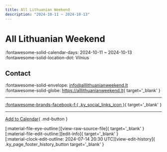 ```yaml
---
title: All Lithuanian Weekend
description: "2024-10-11 ~ 2024-10-13"
---
```


# All Lithuanian Weekend 

:fontawesome-solid-calendar-days: 2024-10-11 ~ 2024-10-13  
:fontawesome-solid-location-dot: Vilnius  

## Contact

:fontawesome-solid-envelope: <info@alllithuanianweekend.lt>  
:fontawesome-solid-globe: <https://alllithuanianweekend.lt>{ target='_blank' }  

---

 [:fontawesome-brands-facebook-f:{ .ky_social_links_icon }](https://www.facebook.com/alllithuanianweekend){ target='_blank' }

---

[Add to Calendar](https://swing.news/ics/en/2024/lt_LT/all-lithuanian-weekend-2024.ics){ .md-button }

<div class="ky_page_footer" markdown>
<div class="ky_page_footer_trailing" markdown="span">
[:material-file-eye-outline:][view-raw-source-file]{ target='_blank' }
[:material-file-edit-outline:][edit-info]{ target='_blank' }
</div>
<div class="ky_page_footer_leading" markdown="span">
[:material-clock-edit-outline: 2024-07-14 20:30 UTC][view-edit-history]{ .ky_page_footer_history_button target='_blank' }
</div>
</div>

[view-raw-source-file]: https://github.com/swingdance/events/blob/main/2024/lt_LT/all-lithuanian-weekend-2024.json "View Raw Source File"
[edit-info]: https://github.com/swingdance/events/issues/new?assignees=&labels=update+event&projects=&template=03-update_entity.yml&title=%5B2024%2Flt_LT%5D%20All%20Lithuanian%20Weekend&region=lt_LT&year=2024&id=all-lithuanian-weekend-2024&name=All%20Lithuanian%20Weekend&org_id= "Edit Info"

[view-edit-history]: https://github.com/swingdance/events/commits/main/2024/lt_LT/all-lithuanian-weekend-2024.json "View Edit History"
